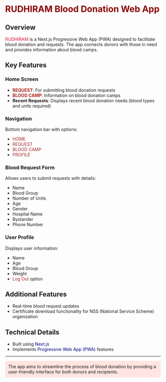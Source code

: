 # <span style="color: #8B0000;">RUDHIRAM Blood Donation Web App</span>

## Overview

<span style="color: #DC143C;">RUDHIRAM</span> is a Next.js Progressive Web App (PWA) designed to facilitate blood donation and requests. The app connects donors with those in need and provides information about blood camps.

## Key Features

### Home Screen

- <span style="color: #B22222;">**REQUEST**</span>: For submitting blood donation requests
- <span style="color: #B22222;">**BLOOD CAMP**</span>: Information on blood donation camps
- **Recent Requests**: Displays recent blood donation needs (blood types and units required)

### Navigation

Bottom navigation bar with options:

- <span style="color: #A52A2A;">HOME</span>
- <span style="color: #A52A2A;">REQUEST</span>
- <span style="color: #A52A2A;">BLOOD CAMP</span>
- <span style="color: #A52A2A;">PROFILE</span>

### Blood Request Form

Allows users to submit requests with details:

- Name
- Blood Group
- Number of Units
- Age
- Gender
- Hospital Name
- Bystander
- Phone Number

### User Profile

Displays user information:

- Name
- Age
- Blood Group
- Weight
- <span style="color: #B22222;">Log Out</span> option

## Additional Features

- Real-time blood request updates
- Certificate download functionality for NSS (National Service Scheme) organization

## Technical Details

- Built using <span style="color: #000080;">Next.js</span>
- Implements <span style="color: #000080;">Progressive Web App (PWA)</span> features

---

<div style="background-color: #FFE4E1; padding: 10px; border-radius: 5px;">
The app aims to streamline the process of blood donation by providing a user-friendly interface for both donors and recipients.
</div>
